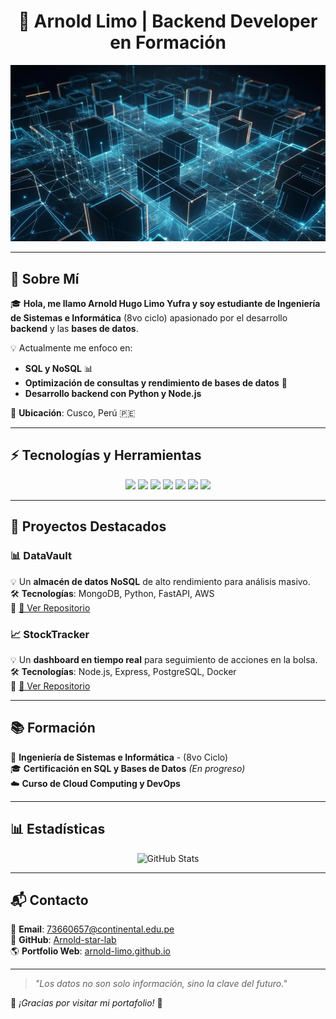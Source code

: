 <h1 align="center">🚀 Arnold Limo | Backend Developer en Formación </h1>

<p align="center">
  <img src="https://raw.githubusercontent.com/Arnold-star-lab/Arnold-Limo.github.io/main/images/image1.jpg" width="800">
</p>

---

## 👋 Sobre Mí  

🎓 **Hola, me llamo Arnold Hugo Limo Yufra y soy estudiante de Ingeniería de Sistemas e Informática** (8vo ciclo) apasionado por el desarrollo **backend** y las **bases de datos**.  

💡 Actualmente me enfoco en:  
- **SQL y NoSQL** 📊  
- **Optimización de consultas y rendimiento de bases de datos** 🚀  
- **Desarrollo backend con Python y Node.js**  

📍 **Ubicación**: Cusco, Perú 🇵🇪  

---

## ⚡ Tecnologías y Herramientas  

<p align="center">
  <img src="https://img.shields.io/badge/PostgreSQL-316192?style=for-the-badge&logo=postgresql&logoColor=white">
  <img src="https://img.shields.io/badge/MongoDB-47A248?style=for-the-badge&logo=mongodb&logoColor=white">
  <img src="https://img.shields.io/badge/Python-3776AB?style=for-the-badge&logo=python&logoColor=white">
  <img src="https://img.shields.io/badge/JavaScript-F7DF1E?style=for-the-badge&logo=javascript&logoColor=black">
  <img src="https://img.shields.io/badge/Node.js-43853D?style=for-the-badge&logo=node.js&logoColor=white">
  <img src="https://img.shields.io/badge/Docker-2496ED?style=for-the-badge&logo=docker&logoColor=white">
  <img src="https://img.shields.io/badge/Linux-FCC624?style=for-the-badge&logo=linux&logoColor=black">
</p>

---

## 📂 Proyectos Destacados  

### 📊 **DataVault**  
💡 Un **almacén de datos NoSQL** de alto rendimiento para análisis masivo.  
🛠️ **Tecnologías**: MongoDB, Python, FastAPI, AWS  
📌 [🔗 Ver Repositorio](https://github.com/Arnold-Limo/DataVault)  

### 📈 **StockTracker**  
💡 Un **dashboard en tiempo real** para seguimiento de acciones en la bolsa.  
🛠️ **Tecnologías**: Node.js, Express, PostgreSQL, Docker  
📌 [🔗 Ver Repositorio](https://github.com/Arnold-Limo/StockTracker)  

---

## 📚 Formación  

📖 **Ingeniería de Sistemas e Informática** - (8vo Ciclo)  
🎓 **Certificación en SQL y Bases de Datos** *(En progreso)*  
☁️ **Curso de Cloud Computing y DevOps**  

---

## 📊 Estadísticas  

<p align="center">
  <img src="https://github-readme-stats.vercel.app/api?username=Arnold-star-lab&show_icons=true&theme=radical" alt="GitHub Stats">
</p>

---

## 📬 Contacto  

📧 **Email**: 73660657@continental.edu.pe  
🔗 **GitHub**: [Arnold-star-lab](https://github.com/Arnold-star-lab)  
🌎 **Portfolio Web**: [arnold-limo.github.io](https://arnold-star-lab.github.io/Arnold-Limo.github.io/)  

---

> *"Los datos no son solo información, sino la clave del futuro."*  

🌟 *¡Gracias por visitar mi portafolio!* 🚀  
